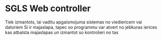 # SGLS Web controller

Tiek izmantots, lai vaditu apgaismojuma sistemas no viediericem vai datoriem
Si ir majaslapa, tapec so programmu var atvert no jebkuras ierices kas atbalsta majaslapas un izmantot so kontrolieri no tas